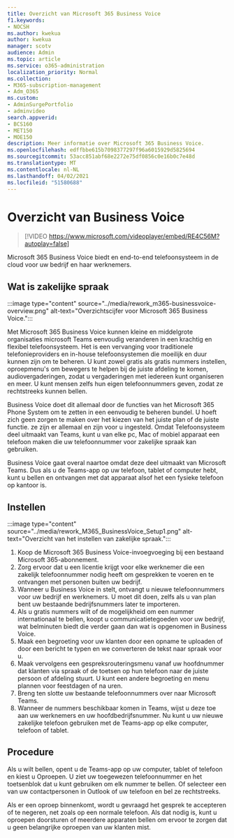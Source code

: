 ```yaml
---
title: Overzicht van Microsoft 365 Business Voice
f1.keywords:
- NOCSH
ms.author: kwekua
author: kwekua
manager: scotv
audience: Admin
ms.topic: article
ms.service: o365-administration
localization_priority: Normal
ms.collection:
- M365-subscription-management
- Adm_O365
ms.custom:
- AdminSurgePortfolio
- adminvideo
search.appverid:
- BCS160
- MET150
- MOE150
description: Meer informatie over Microsoft 365 Business Voice.
ms.openlocfilehash: edffbbe615b7098377297f96a6015929d5825694
ms.sourcegitcommit: 53acc851abf68e2272e75df0856c0e16b0c7e48d
ms.translationtype: MT
ms.contentlocale: nl-NL
ms.lasthandoff: 04/02/2021
ms.locfileid: "51580688"
---
```

# <a name="overview-of-business-voice"></a>Overzicht van Business Voice

> [!VIDEO https://www.microsoft.com/videoplayer/embed/RE4C56M?autoplay=false]

Microsoft 365 Business Voice biedt en end-to-end telefoonsysteem in de cloud voor uw bedrijf en haar werknemers.

## <a name="what-is-business-voice"></a>Wat is zakelijke spraak

:::image type="content" source="../media/rework_m365-businessvoice-overview.png" alt-text="Overzichtscijfer voor Microsoft 365 Business Voice.":::

Met Microsoft 365 Business Voice kunnen kleine en middelgrote organisaties microsoft Teams eenvoudig veranderen in een krachtig en flexibel telefoonsysteem. Het is een vervanging voor traditionele telefonieproviders en in-house telefoonsystemen die moeilijk en duur kunnen zijn om te beheren. U kunt zowel gratis als gratis nummers instellen, oproepmenu's om bewegers te helpen bij de juiste afdeling te komen, audiovergaderingen, zodat u vergaderingen met iedereen kunt organiseren en meer. U kunt mensen zelfs hun eigen telefoonnummers geven, zodat ze rechtstreeks kunnen bellen.

Business Voice doet dit allemaal door de functies van het Microsoft 365 Phone System om te zetten in een eenvoudig te beheren bundel. U hoeft zich geen zorgen te maken over het kiezen van het juiste plan of de juiste functie. ze zijn er allemaal en zijn voor u ingesteld. Omdat Telefoonsysteem deel uitmaakt van Teams, kunt u van elke pc, Mac of mobiel apparaat een telefoon maken die uw telefoonnummer voor zakelijke spraak kan gebruiken.

Business Voice gaat overal naartoe omdat deze deel uitmaakt van Microsoft Teams. Dus als u de Teams-app op uw telefoon, tablet of computer hebt, kunt u bellen en ontvangen met dat apparaat alsof het een fysieke telefoon op kantoor is.

## <a name="how-to-set-up"></a>Instellen

:::image type="content" source="../media/rework_M365_BusinessVoice_Setup1.png" alt-text="Overzicht van het instellen van zakelijke spraak.":::

1. Koop de Microsoft 365 Business Voice-invoegvoeging bij een bestaand Microsoft 365-abonnement.
1. Zorg ervoor dat u een licentie krijgt voor elke werknemer die een zakelijk telefoonnummer nodig heeft om gesprekken te voeren en te ontvangen met personen buiten uw bedrijf.
1. Wanneer u Business Voice in stelt, ontvangt u nieuwe telefoonnummers voor uw bedrijf en werknemers. U moet dit doen, zelfs als u van plan bent uw bestaande bedrijfsnummers later te importeren.
1. Als u gratis nummers wilt of de mogelijkheid om een nummer internationaal te bellen, koopt u communicatietegoeden voor uw bedrijf, wat belminuten biedt die verder gaan dan wat is opgenomen in Business Voice.
1. Maak een begroeting voor uw klanten door een opname te uploaden of door een bericht te typen en we converteren de tekst naar spraak voor u.
1. Maak vervolgens een gespreksrouteringsmenu vanaf uw hoofdnummer dat klanten via spraak of de toetsen op hun telefoon naar de juiste persoon of afdeling stuurt. U kunt een andere begroeting en menu plannen voor feestdagen of na uren.
1. Breng ten slotte uw bestaande telefoonnummers over naar Microsoft Teams.
1. Wanneer de nummers beschikbaar komen in Teams, wijst u deze toe aan uw werknemers en uw hoofdbedrijfsnummer. Nu kunt u uw nieuwe zakelijke telefoon gebruiken met de Teams-app op elke computer, telefoon of tablet.

## <a name="how-to-use"></a>Procedure

Als u wilt bellen, opent u de Teams-app op uw computer, tablet of telefoon en kiest u Oproepen. U ziet uw toegewezen telefoonnummer en het toetsenblok dat u kunt gebruiken om elk nummer te bellen. Of selecteer een van uw contactpersonen in Outlook of uw telefoon en bel ze rechtstreeks.

Als er een oproep binnenkomt, wordt u gevraagd het gesprek te accepteren of te negeren, net zoals op een normale telefoon. Als dat nodig is, kunt u oproepen doorsturen of meerdere apparaten bellen om ervoor te zorgen dat u geen belangrijke oproepen van uw klanten mist.